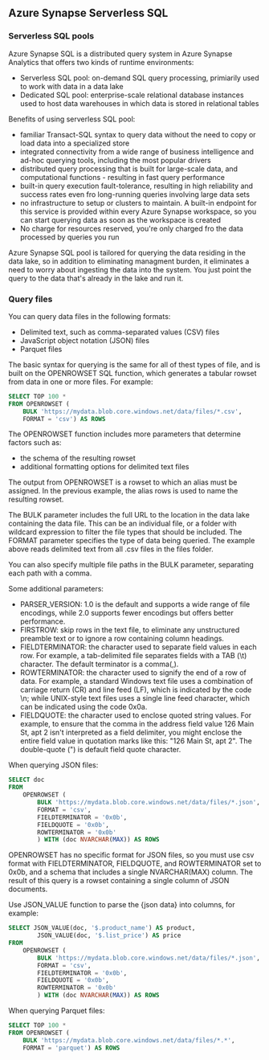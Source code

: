 ## Azure Synapse Serverless SQL

### Serverless SQL pools

Azure Synapse SQL is a distributed query system in Azure Synapse Analytics that offers two kinds of runtime environments:
- Serverless SQL pool: on-demand SQL query processing, primiarily used to work with data in a data lake
- Dedicated SQL pool: enterprise-scale relational database instances used to host data warehouses in which data is stored in relational tables

Benefits of using serverless SQL pool:
- familiar Transact-SQL syntax to query data without the need to copy or load data into a specialized store
- integrated connectivity from a wide range of business intelligence and ad-hoc querying tools, including the most popular drivers
- distributed query processing that is built for large-scale data, and computational functions - resulting in fast query performance
- built-in query execution fault-tolerance, resulting in high reliability and success rates even fro long-running queries involving large data sets
- no infrastructure to setup or clusters to maintain. A built-in endpoint for this service is provided within every Azure Synapse workspace, so you can start querying data as soon as the workspace is created
- No charge for resources reserved, you're only charged fro the data processed by queries you run

Azure Synapse SQL pool is tailored for querying the data residing in the data lake, so in addition to eliminating managment burden, it eliminates a need to worry about ingesting the data into the system. You just point the query to the data that's already in the lake and run it.

### Query files

You can query data files in the following formats:
- Delimited text, such as comma-separated values (CSV) files
- JavaScript object notation (JSON) files
- Parquet files

The basic syntax for querying is the same for all of thest types of file, and is built on the OPENROWSET SQL function, which generates a tabular rowset from data in one or more files. For example:
```sql
SELECT TOP 100 *
FROM OPENROWSET (
    BULK 'https://mydata.blob.core.windows.net/data/files/*.csv',
    FORMAT = 'csv') AS ROWS
```
The OPENROWSET function includes more parameters that determine factors such as:
- the schema of the resulting rowset
- additional formatting options for delimited text files

The output from OPENROWSET is a rowset to which an alias must be assigned. In the previous example, the alias rows is used to name the resulting rowset. 

The BULK parameter includes the full URL to the location in the data lake containing the data file. This can be an individual file, or a folder with wildcard expression to filter the file types that should be included. The FORMAT parameter specifies the type of data being queried. The example above reads delimited text from all .csv files in the files folder. 

You can also specify multiple file paths in the BULK parameter, separating each path with a comma.

Some additional parameters:
- PARSER_VERSION: 1.0 is the default and supports a wide range of file encodings, while 2.0 supports fewer encodings but offers better performance.
- FIRSTROW: skip rows in the text file, to eliminate any unstructured preamble text or to ignore a row containing column headings.
- FIELDTERMINATOR: the character used to separate field values in each row. For example, a tab-delimited file separates fields with a TAB (\t) character. The default terminator is a comma(,).
- ROWTERMINATOR: the character used to signify the end of a row of data. For example, a standard Windows text file uses a combination of carriage return (CR) and line feed (LF), which is indicated by the code \n; while UNIX-style text files uses a single line feed character, which can be indicated using the code 0x0a. 
- FIELDQUOTE: the character used to enclose quoted string values. For example, to ensure that the comma in the address field value 126 Main St, apt 2 isn't interpreted as a field delimiter, you might enclose the entire field value in quotation marks like this: "126 Main St, apt 2". The double-quote (") is default field quote character. 

When querying JSON files:
```sql
SELECT doc
FROM 
    OPENROWSET (
        BULK 'https://mydata.blob.core.windows.net/data/files/*.json',
        FORMAT = 'csv',
        FIELDTERMINATOR = '0x0b',
        FIELDQUOTE = '0x0b',
        ROWTERMINATOR = '0x0b'
        ) WITH (doc NVARCHAR(MAX)) AS ROWS
```

OPENROWSET has no specific format for JSON files, so you must use csv format with FIELDTERMINATOR, FIELDQUOTE, and ROWTERMINATOR set to 0x0b, and a schema that includes a single NVARCHAR(MAX) column. The result of this query is a rowset containing a single column of JSON documents.

Use JSON_VALUE function to parse the {json data} into columns, for example:
```sql
SELECT JSON_VALUE(doc, '$.product_name') AS product,
        JSON_VALUE(doc, '$.list_price') AS price
FROM 
    OPENROWSET (
        BULK 'https://mydata.blob.core.windows.net/data/files/*.json',
        FORMAT = 'csv',
        FIELDTERMINATOR = '0x0b',
        FIELDQUOTE = '0x0b',
        ROWTERMINATOR = '0x0b'
        ) WITH (doc NVARCHAR(MAX)) AS ROWS
```

When querying Parquet files:
```sql
SELECT TOP 100 *
FROM OPENROWSET (
    BULK 'https://mydata.blob.core.windows.net/data/files/*.*',
    FORMAT = 'parquet') AS ROWS
```